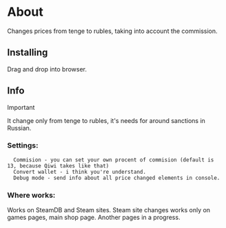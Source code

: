 # About
Changes prices from tenge to rubles, taking into account the commission.

## Installing
Drag and drop into browser.

## Info
>[!IMPORTANT] 
>It change only from tenge to rubles, it's needs for around sanctions in Russian.
### Settings:
```
  Commision - you can set your own procent of commision (default is 13, because Qiwi takes like that)
  Convert wallet - i think you're understand.
  Debug mode - send info about all price changed elements in console.
```
### Where works:
Works on SteamDB and Steam sites. Steam site changes works only on games pages, main shop page. Another pages in a progress.
